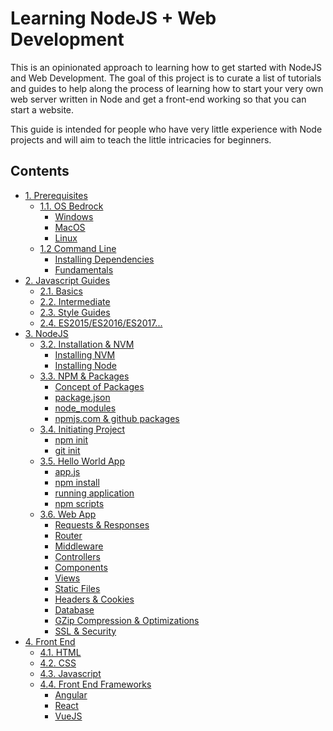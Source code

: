 # Learning NodeJS + Web Development
This is an opinionated approach to learning how to get started with NodeJS and Web Development. The goal of this project is to curate a list of tutorials and guides to help along the process of learning how to start your very own web server written in Node and get a front-end working so that you can start a website.

This guide is intended for people who have very little experience with Node projects and will aim to teach the little intricacies for beginners.

## Contents
- [1. Prerequisites](./Prerequisites)
  - [1.1. OS Bedrock](./Prerequisites#11-os-bedrock)
    - [Windows](./Prerequisites#windows)
    - [MacOS](./Prerequisites#macos)
    - [Linux ](./Prerequisites#linux)
  - [1.2 Command Line](./Prerequisites#12-command-line)
    - [Installing Dependencies](./Prerequisites#12-command-line)
    - [Fundamentals](./Prerequisites#fundamentals)
- [2. Javascript Guides]()
  - [2.1. Basics]()
  - [2.2. Intermediate]()
  - [2.3. Style Guides]()
  - [2.4. ES2015/ES2016/ES2017...]()
- [3. NodeJS]()
  - [3.2. Installation & NVM]()
    - [Installing NVM]()
    - [Installing Node]()
  - [3.3. NPM & Packages]()
    - [Concept of Packages]()
    - [package.json]()
    - [node_modules]()
    - [npmjs.com & github packages]()
  - [3.4. Initiating Project]()
    - [npm init]()
    - [git init]()
  - [3.5. Hello World App]()
    - [app.js]()
    - [npm install ]()
    - [running application]()
    - [npm scripts]()
  - [3.6. Web App]()
    - [Requests & Responses]()
    - [Router]()
    - [Middleware]()
    - [Controllers]()
    - [Components]()
    - [Views]()
    - [Static Files]()
    - [Headers & Cookies]()
    - [Database]()
    - [GZip Compression & Optimizations]()
    - [SSL & Security]()
- [4. Front End]()
  - [4.1. HTML]()
  - [4.2. CSS]()
  - [4.3. Javascript]()
  - [4.4. Front End Frameworks]()
    - [Angular]()
    - [React]()
    - [VueJS]()
    
  
